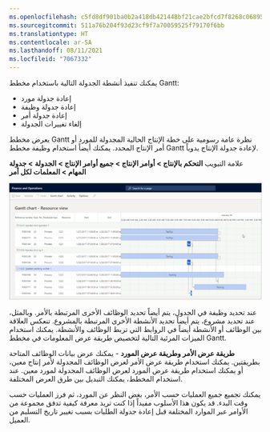 ```yaml
---
ms.openlocfilehash: c5fd8df901ba0b2a418db421448bf21cae2bfcd7f8268c06895cf5f4dfb1cadf
ms.sourcegitcommit: 511a76b204f93d23cf9f7a70059525f79170f6bb
ms.translationtype: HT
ms.contentlocale: ar-SA
ms.lasthandoff: 08/11/2021
ms.locfileid: "7067332"
---
```

يمكنك تنفيذ أنشطة الجدولة التالية باستخدام مخطط Gantt:

-   إعادة جدولة مورد
-   إعادة جدولة وظيفة
-   إعادة جدولة أمر
-   إلغاء تغييرات الجدولة

يعرض مخطط Gantt نظرة عامة رسومية على خطة الإنتاج الحالية المجدولة للمورد أو أمر الإنتاج المحدد.
يمكنك أيضاً استخدام وظيفة مخطط Gantt لإعادة جدولة الإنتاج يدوياً.

علامة التبويب **التحكم بالإنتاج > أوامر الإنتاج > جميع أوامر الإنتاج > الجدولة** **> جدولة المهام > المعلمات لكل أمر**


[![لقطة شاشة لطريقة عرض موارد مخطط Gantt.](../media/gantt-order-view.png)](../media/gantt-order-view.png#lightbox)


عند تحديد وظيفة في الجدول، يتم أيضاً تحديد الوظائف الأخرى المرتبطة بالأمر. وبالمثل، عند تحديد مشروع، يتم أيضاً تحديد الأنشطة الأخرى المرتبطة بالمشروع. تنعكس العلاقة بين الوظائف أو الأنشطة أيضاً في الروابط التي تربط الوظائف والأنشطة. يمكنك استخدام الميزات المرئية التالية لتخصيص طريقة عرض المعلومات في مخطط Gantt.

**طريقة عرض الأمر وطريقة عرض المورد** - يمكنك عرض بيانات الوظائف المتاحة بطريقتين. يمكنك استخدام طريقة عرض الأمر لعرض الوظائف المجدولة لأمر إنتاج معين، أو يمكنك استخدام طريقة عرض المورد لعرض الوظائف المجدولة لمورد معين. عند استخدام المخطط، يمكنك التبديل بين طرق العرض المختلفة.

يمكنك تجميع جميع العمليات حسب الأمر، بغض النظر عن المورد، ثم فرز العمليات حسب وقت البدء. قد يكون هذا الأسلوب مفيداً إذا كنت تريد معرفة كيفية تدفق مجموعة من الأوامر عبر الموارد المختلفة قبل إعادة جدولة الطلبات بسبب تغيير تاريخ التسليم من العميل.
